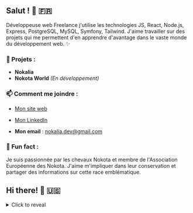 ##  Salut ! 👋 🇫🇷
Développeuse web Freelance j'utilise les technologies JS, React, Node.js, Express, PostgreSQL, MySQL, Symfony, Tailwind. J'aime travailler sur des projets qui me permettent d'en apprendre d'avantage dans le vaste monde du développement web. ✨

### 🎯 Projets :
- **Nokalia**
- **Nokota World** *(En développement)*

### 📫 Comment me joindre :
- [Mon site web](https://nokalia.com/)

- [Mon LinkedIn](https://www.linkedin.com/in/c%C3%A9cile-duc-dit-catty/)

- **Mon email** : nokalia.dev@gmail.com

### 🐎 Fun fact : 
Je suis passionnée par les chevaux Nokota et membre de l'Association Européenne des Nokota.
J'aime m'impliquer dans leur conservation et partager des informations sur cette race emblématique.

##  Hi there! 👋 🇺🇸
<details>
  <summary>Click to reveal</summary>
Web developer in training on JS, React, Node.js, Express, and PostgreSQL, MySQL, Symfony, Tailwind technologies. I enjoy working on projects that allow me to learn more in the vast world of web development. ✨

### 🎯 Projects:
- **Nokalia**
- **Nokota World** *(In developpment)*
  
  

### 📫 How to reach me:
- [My website](https://nokalia.com/)
- [My LinkedIn](https://www.linkedin.com/in/c%C3%A9cile-duc-dit-catty/)
- **My email** : nokalia.dev@gmail.com

### 🐎 Fun fact:
I am passionate about Nokota horses and I'm a member of the European Nokota Association. 
I enjoy getting involved in their conservation and sharing information about this iconic breed.
</details>
